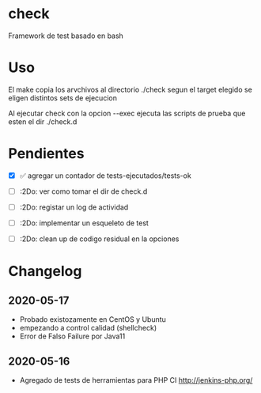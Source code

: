 # check
Framework de test basado en bash


# Uso

El make copia los arvchivos al directorio ./check segun el target elegido se eligen distintos sets de ejecucion

Al ejecutar check con la opcion --exec ejecuta las scripts de prueba que esten el dir ./check.d


# Pendientes
- [x] ✅ agregar un contador de tests-ejecutados/tests-ok
- [ ] :2Do: ver como tomar el dir de check.d 
- [ ] :2Do: registar un log de actividad 
- [ ] :2Do: implementar un esqueleto de test
- [ ] :2Do: clean up de codigo residual en la opciones


# Changelog
## 2020-05-17 
- Probado existozamente en CentOS y Ubuntu
- empezando a control calidad (shellcheck)
- Error de Falso Failure por Java11
  
## 2020-05-16 
- Agregado de tests de herramientas para PHP CI http://jenkins-php.org/
